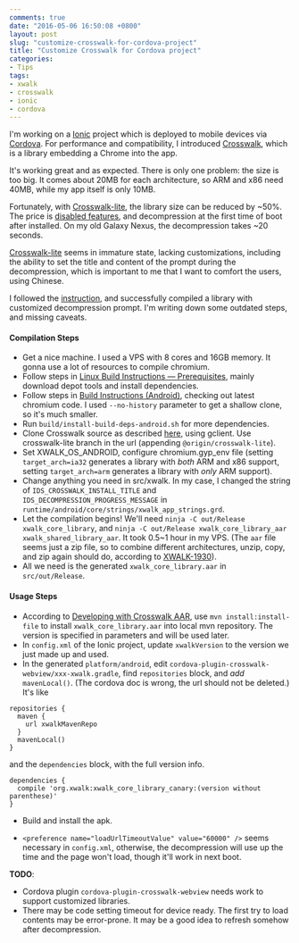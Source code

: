 ```yaml
---
comments: true
date: "2016-05-06 16:50:08 +0800"
layout: post
slug: "customize-crosswalk-for-cordova-project"
title: "Customize Crosswalk for Cordova project"
categories:
- Tips
tags:
- xwalk
- crosswalk
- ionic
- cordova
---
```


I'm working on a [Ionic](http://ionicframework.com) project which is deployed to mobile devices via [Cordova](https://cordova.apache.org). For performance and compatibility, I introduced [Crosswalk](https://crosswalk-project.org), which is a library embedding a Chrome into the app.

It's working great and as expected. There is only one problem: the size is too big. It comes about 20MB for each architecture, so ARM and x86 need 40MB, while
my app itself is only 10MB.

Fortunately, with [Crosswalk-lite](https://crosswalk-project.org/documentation/crosswalk_lite.html), the library size can be reduced by ~50%. The price is [disabled features](https://crosswalk-project.org/documentation/crosswalk_lite/lite_disabled_feature_list.html), and decompression at the first time of boot after installed. On my old Galaxy Nexus, the decompression takes ~20 seconds.

[Crosswalk-lite](https://crosswalk-project.org/documentation/crosswalk_lite.html) seems in immature state, lacking customizations, including the ability to set the title and content of the prompt during the decompression, which is important to me that I want to comfort the users, using Chinese.

I followed the [instruction](https://crosswalk-project.org/contribute/building_crosswalk.html), and successfully compiled a library with customized decompression prompt. I'm writing down some outdated steps, and missing caveats.

#### Compilation Steps ####

- Get a nice machine. I used a VPS with 8 cores and 16GB memory. It gonna use a lot of resources to compile chromium.
- Follow steps in [Linux Build Instructions — Prerequisites](https://chromium.googlesource.com/chromium/src/+/master/docs/linux_build_instructions_prerequisites.md), mainly download depot tools and install dependencies.
- Follow steps in [Build Instructions (Android)](https://www.chromium.org/developers/how-tos/android-build-instructions), checking out latest chromium code. I used `--no-history` parameter to get a shallow clone, so it's much smaller.
- Run `build/install-build-deps-android.sh` for more dependencies.
- Clone Crosswalk source as described [here](https://crosswalk-project.org/contribute/building_crosswalk.html), using gclient. Use crosswalk-lite branch in the url (appending `@origin/crosswalk-lite`).
- Set XWALK_OS_ANDROID, configure chromium.gyp_env file (setting `target_arch=ia32` generates a library with _both_ ARM and x86 support, setting `target_arch=arm` generates a library with _only_ ARM support).
- Change anything you need in src/xwalk. In my case, I changed the string of `IDS_CROSSWALK_INSTALL_TITLE` and `IDS_DECOMPRESSION_PROGRESS_MESSAGE` in `runtime/android/core/strings/xwalk_app_strings.grd`.
- Let the compilation begins! We'll need `ninja -C out/Release xwalk_core_library`, and `ninja -C out/Release xwalk_core_library_aar xwalk_shared_library_aar`. It took 0.5~1 hour in my VPS. (The `aar` file seems just a zip file, so to combine different architectures, unzip, copy, and zip again should do, according to [XWALK-1930](https://crosswalk-project.org/jira/browse/XWALK-1930)).
- All we need is the generated `xwalk_core_library.aar` in `src/out/Release`.


#### Usage Steps ####

- According to [Developing with Crosswalk AAR](https://crosswalk-project.org/documentation/android/embedding_crosswalk/crosswalk_aar.html), use `mvn install:install-file` to install `xwalk_core_library.aar` into local mvn repository. The version is specified in parameters and will be used later.
- In `config.xml` of the Ionic project, update `xwalkVersion` to the version we just made up and used.
- In the generated `platform/android`, edit `cordova-plugin-crosswalk-webview/xxx-xwalk.gradle`, find `repositories` block, and _add_ `mavenLocal()`. (The cordova doc is wrong, the url should not be deleted.) It's like

```
repositories {
  maven {
    url xwalkMavenRepo
  }
  mavenLocal()
}
```

and the `dependencies` block, with the full version info.

```
dependencies {
  compile 'org.xwalk:xwalk_core_library_canary:(version without parenthese)'
}
```

- Build and install the apk.

- `<preference name="loadUrlTimeoutValue" value="60000" />` seems necessary in `config.xml`, otherwise, the decompression will use up the time and the page won't load, though it'll work in next boot.

**TODO**:

- Cordova plugin `cordova-plugin-crosswalk-webview` needs work to support customized libraries.
- There may be code setting timeout for device ready. The first try to load contents may be error-prone. It may be a good idea to refresh somehow after decompression.
